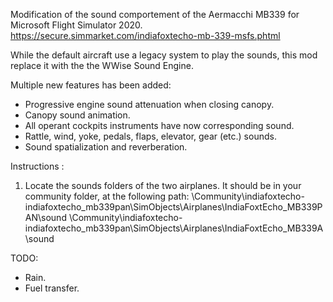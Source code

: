 Modification of the sound comportement of the Aermacchi MB339 for Microsoft Flight Simulator 2020.
https://secure.simmarket.com/indiafoxtecho-mb-339-msfs.phtml

While the default aircraft use a legacy system to play the sounds, this mod replace it with the the WWise Sound Engine.

Multiple new features has been added:
- Progressive engine sound attenuation when closing canopy.
- Canopy sound animation.
- All operant cockpits instruments have now corresponding sound.
- Rattle, wind, yoke, pedals, flaps, elevator, gear (etc.) sounds.
- Sound spatialization and reverberation.

Instructions :
1) Locate the sounds folders of the two airplanes. It should be in your community folder, at the following path:
\Community\indiafoxtecho-indiafoxtecho_mb339pan\SimObjects\Airplanes\IndiaFoxtEcho_MB339PAN\sound
\Community\indiafoxtecho-indiafoxtecho_mb339pan\SimObjects\Airplanes\IndiaFoxtEcho_MB339A\sound



TODO:
- Rain.
- Fuel transfer.